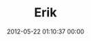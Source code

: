 ---
title: "Erik"
date: 2012-05-22 01:10:37 00:00
permalink: /songkran
twitter: ""
likes: [540,555]
id: 591
gravatar: "http://www.gravatar.com/avatar/0f70b57ebc78e6aca82b9337858f09ad"
---